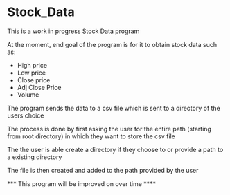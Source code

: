 # Stock_Data

This is a work in progress Stock Data program

At the moment, end goal of the program is for it to obtain stock data such as:
 * High price
 * Low price
 * Close price
 * Adj Close Price
 * Volume

The program sends the data to a csv file which is sent to a directory of the users choice

The process is done by first asking the user for the entire path (starting from root directory) in which they want to store the csv file

The the user is able create a directory if they choose to or provide a path to a existing directory

The file is then created and added to the path provided by the user

 *** This program will be improved on over time ****